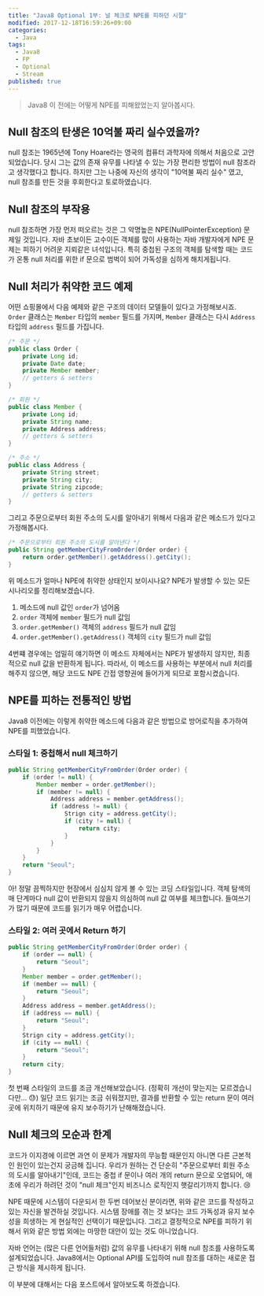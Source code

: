 ```yaml
---
title: "Java8 Optional 1부: 널 체크로 NPE를 피하던 시절"
modified: 2017-12-18T16:59:26+09:00
categories: 
  - Java
tags:
  - Java8
  - FP
  - Optional
  - Stream
published: true
---
```


> Java8 이 전에는 어떻게 NPE를 피해왔었는지 알아봅시다.

## Null 참조의 탄생은 10억불 짜리 실수였을까?

null 참조는 1965년에 Tony Hoare라는 영국의 컴퓨터 과학자에 의해서 처음으로 고안되었습니다.
당시 그는 값의 존재 유무를 나타낼 수 있는 가장 편리한 방법이 null 참조라고 생각했다고 합니다.
하지만 그는 나중에 자신의 생각이 "10억불 짜리 실수" 였고, null 참조를 만든 것을 후회한다고 토로하였습니다.

## Null 참조의 부작용

null 참조하면 가장 먼저 떠오르는 것은 그 악명높은 NPE(NullPointerException)  문제일 것입니다.
자바 초보이든 고수이든 객체를 많이 사용하는 자바 개발자에게 NPE 문제는 피하기 어려운 지뢰같은 녀석입니다.
특히 중첩된 구조의 객체를 탐색할 때는 코드가 온통 null 처리를 위한 if 문으로 범벅이 되어 가독성을 심하게 해치게됩니다.

## Null 처리가 취약한 코드 예제

어떤 쇼핑몰에서 다음 예제와 같은 구조의 데이터 모델들이 있다고 가정해보시죠.
`Order` 클래스는 `Member` 타입의 `member` 필드를 가지며, `Member` 클래스는 다시 `Address` 타입의 `address` 필드를 가집니다.

```java
/* 주문 */
public class Order {
	private Long id;
	private Date date;
	private Member member;
	// getters & setters
}

/* 회원 */
public class Member {
	private Long id;
	private String name;
	private Address address;
	// getters & setters
}

/* 주소 */
public class Address {
	private String street;
	private String city;
	private String zipcode;
	// getters & setters
}
```

그리고 주문으로부터 회원 주소의 도시를 알아내기 위해서 다음과 같은 메소드가 있다고 가정해봅시다.

```java
/* 주문으로부터 회원 주소의 도시를 알아낸다 */
public String getMemberCityFromOrder(Order order) {
	return order.getMember().getAddress().getCity();
}
```

위 메소드가 얼마나 NPE에 취약한 상태인지 보이시나요?
NPE가 발생할 수 있는 모든 시나리오를 정리해보겠습니다.

1. 메소드에 null 값인 `order`가 넘어옴
1. `order` 객체에 `member` 필드가 null 값임
1. `order.getMember()` 객체의 `address` 필드가 null 값임
1. `order.getMember().getAddress()` 객체의 `city` 필드가 null 값임

4번쨰 경우에는 엄밀히 얘기하면 이 메소드 자체에서는 NPE가 발생하지 않지만, 최종적으로 null 값을 반환하게 됩니다.
따라서, 이 메소드를 사용하는 부분에서 null 처리를 해주지 않으면, 해당 코드도 NPE 간접 영향권에 들어가게 되므로 포함시켰습니다.

## NPE를 피하는 전통적인 방법

Java8 이전에는 이렇게 취약한 메소드에 다음과 같은 방법으로 방어로직을 추가하여 NPE를 피했었습니다.

### 스타일 1: 중첩해서 null 체크하기

```java
public String getMemberCityFromOrder(Order order) {
	if (order != null) {
		Member member = order.getMember();
		if (member != null) {
			Address address = member.getAddress();
			if (address != null) {
				Strign city = address.getCity();
				if (city != null) {
					return city;
				}
			}
		}
	}
	return "Seoul";
}
```

아! 정말 끔찍하지만 현장에서 심심치 않게 볼 수 있는 코딩 스타일입니다.
객체 탐색의 매 단계마다 null 값이 반환되지 않을지 의심하여 null 값 여부를 체크합니다.
들여쓰기가 많기 때문에 코드를 읽기가 매우 어렵습니다.

### 스타일 2: 여러 곳에서 Return 하기

```java
public String getMemberCityFromOrder(Order order) {
	if (order == null) {
		return "Seoul";
	}
	Member member = order.getMember();
	if (member == null) {
		return "Seoul";
	}
	Address address = member.getAddress();
	if (address == null) {
		return "Seoul";
	}
	Strign city = address.getCity();
	if (city == null) {
		return "Seoul";
	}
	return city;
}
```

첫 번째 스타일의 코드를 조금 개선해보았습니다. (정확히 개선이 맞는지는 모르겠습니다만... :sweat:)
일단 코드 읽기는 조금 쉬워졌지만, 결과를 반환할 수 있는 return 문이 여러 곳에 위치하기 때문에 유지 보수하기가 난해해졌습니다.

## Null 체크의 모순과 한계

코드가 이지경에 이르면 과연 이 문제가 개발자의 무능함 때문인지 아니면 다른 근본적인 원인이 있는건지 궁금해 집니다.
우리가 원하는 건 단순히 "주문으로부터 회원 주소의 도시를 알아내기"인데, 코드는 중첩 if 문이나 여러 개의 return 문으로 오염되어,
애초에 우리가 하려던 것이 "null 체크"인지 비즈니스 로직인지 햇갈리기까지 합니다. :cry:

NPE 때문에 시스템이 다운되서 한 두번 데어보신 분이라면, 위와 같은 코드를 작성하고 있는 자신을 발견하실 것입니다.
시스템 장애를 겪는 것 보다는 코드 가독성과 유지 보수성을 희생하는 게 현실적인 선택이기 때문입니다.
그리고 결정적으로 NPE를 피하기 위해서 위와 같은 방법 외에는 마땅한 대안이 있는 것도 아니었습니다.

자바 언어는 (많은 다른 언어들처럼) 값의 유무를 나타내기 위해 null 참조를 사용하도록 설계되었습니다.
Java8에서는 Optional<T> API를 도입하여 null 참조를 대하는 새로운 접근 방식을 제시하게 됩니다.

이 부분에 대해서는 다음 포스트에서 알아보도록 하겠습니다.